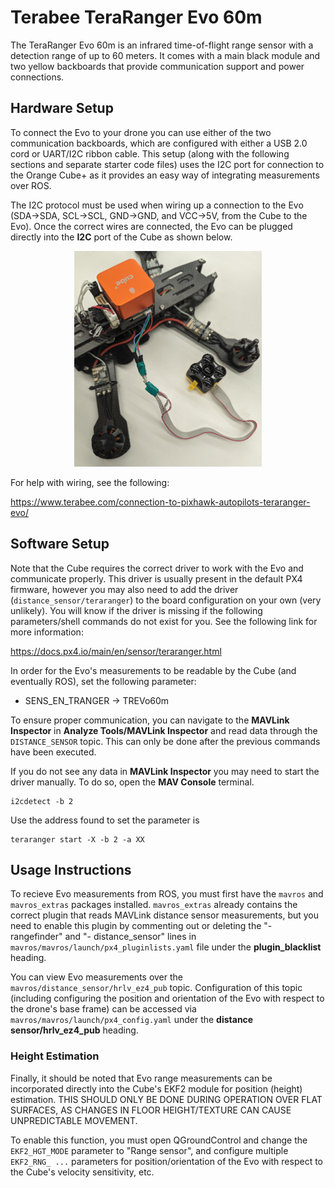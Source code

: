# Terabee TeraRanger Evo 60m

The TeraRanger Evo 60m is an infrared time-of-flight range sensor with a detection range of up to 60 meters. It comes with a main black module and two yellow backboards that provide communication support and power connections.

## Hardware Setup

To connect the Evo to your drone you can use either of the two communication backboards, which are configured with either a USB 2.0 cord or UART/I2C ribbon cable. This setup (along with the following sections and separate starter code files) uses the I2C port for connection to the Orange Cube+ as it provides an easy way of integrating measurements over ROS.

The I2C protocol must be used when wiring up a connection to the Evo (SDA->SDA, SCL->SCL, GND->GND, and VCC->5V, from the Cube to the Evo). Once the correct wires are connected, the Evo can be plugged directly into the **I2C** port of the Cube as shown below.

<p align="center">
    <img src = "../images/cube_evo_i2c.png" width = "300">
</p>

For help with wiring, see the following:

https://www.terabee.com/connection-to-pixhawk-autopilots-teraranger-evo/

## Software Setup

Note that the Cube requires the correct driver to work with the Evo and communicate properly. This driver is usually present in the default PX4 firmware, however you may also need to add the driver (``distance_sensor/teraranger``) to the board configuration on your own (very unlikely). You will know if the driver is missing if the following parameters/shell commands do not exist for you. See the following link for more information:

https://docs.px4.io/main/en/sensor/teraranger.html

In order for the Evo's measurements to be readable by the Cube (and eventually ROS), set the following parameter:

- SENS_EN_TRANGER -> TREVo60m

To ensure proper communication, you can navigate to the **MAVLink Inspector** in **Analyze Tools/MAVLink Inspector** and read data through the ``DISTANCE_SENSOR`` topic. This can only be done after the previous commands have been executed.

If you do not see any data in **MAVLink Inspector** you may need to start the driver manually. To do so, open the **MAV Console** terminal.
```
i2cdetect -b 2
```
Use the address found to set the parameter is
```
teraranger start -X -b 2 -a XX
```

## Usage Instructions

To recieve Evo measurements from ROS, you must first have the `mavros` and `mavros_extras` packages installed. `mavros_extras` already contains the correct plugin that reads MAVLink distance sensor measurements, but you need to enable this plugin by commenting out or deleting the "- rangefinder" and "- distance_sensor" lines in `mavros/mavros/launch/px4_pluginlists.yaml` file under the **plugin_blacklist** heading. 

You can view Evo measurements over the `mavros/distance_sensor/hrlv_ez4_pub` topic. Configuration of this topic (including configuring the position and orientation of the Evo with respect to the drone's base frame) can be accessed via `mavros/mavros/launch/px4_config.yaml` under the **distance sensor/hrlv_ez4_pub** heading.

### Height Estimation

Finally, it should be noted that Evo range measurements can be incorporated directly into the Cube's EKF2 module for position (height) estimation. THIS SHOULD ONLY BE DONE DURING OPERATION OVER FLAT SURFACES, AS CHANGES IN FLOOR HEIGHT/TEXTURE CAN CAUSE UNPREDICTABLE MOVEMENT.

To enable this function, you must open QGroundControl and change the `EKF2_HGT_MODE` parameter to "Range sensor", and configure multiple `EKF2_RNG_ ...` parameters for position/orientation of the Evo with respect to the Cube's velocity sensitivity, etc. 
